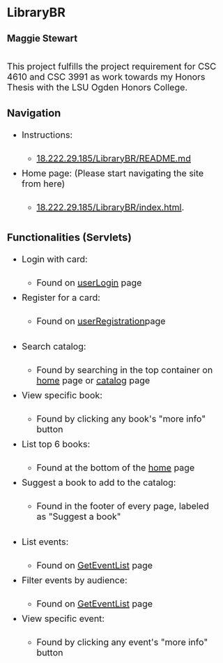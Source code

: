 
<div style="padding-left: 20px; padding-top:20px;"><h1>LibraryBR</h1> <h2>Maggie Stewart</h2></div>

<p style="padding-left: 20px; padding-top:20px; font-size: 20px;">This project fulfills the project requirement for CSC 4610 and CSC 3991 as work towards my Honors Thesis with the LSU Ogden Honors College.</p>

<div style="padding-left: 20px; font-size: 20px;">
	<h3>Navigation</h3>
	<ul>
		<li style="padding-bottom: 10px;">Instructions: </li>
		<ul><li style="padding-bottom: 10px;"><a href="README.md">18.222.29.185/LibraryBR/README.md</a></li></ul>
		<li style="padding-bottom: 10px;">Home page: (Please start navigating the site from here)</li>
		<ul><li style="padding-bottom: 10px;"><a href="index.html">18.222.29.185/LibraryBR/index.html</a>.</li></ul>
	</ul>
	
<h3>Functionalities (Servlets)</h3>
	<ul style="font-size: 20px;">
		<li style="padding-bottom: 10px;">Login with card: </li>
			<ul><li style="padding-bottom: 10px;">Found on <a href="userLogin.html">userLogin</a> page</li></ul>
		<li style="padding-bottom: 10px;">Register for a card: </li>
			<ul><li style="padding-bottom: 10px;">Found on <a href="userRegistration.html">userRegistration</a>page</li></ul>
		<br>
		<li style="padding-bottom: 10px;">Search catalog: </li>
			<ul><li style="padding-bottom: 10px;">Found by searching in the top container on <a href="index.html">home</a> page or <a href="catalog.html">catalog</a> page</li></ul>
		<li style="padding-bottom: 10px;">View specific book: </li>
			<ul><li style="padding-bottom: 10px;">Found by clicking any book's "more info" button</li></ul>
		<li style="padding-bottom: 10px;">List top 6 books: </li>
			<ul><li style="padding-bottom: 10px;">Found at the bottom of the <a href="index.html">home</a> page</li></ul>
		<li style="padding-bottom: 10px;">Suggest a book to add to the catalog: </li>
			<ul><li style="padding-bottom: 10px;">Found in the footer of every page, labeled as "Suggest a book"</li></ul>
		<br>
		<li style="padding-bottom: 10px;">List events: </li>
			<ul><li style="padding-bottom: 10px;">Found on <a href="http://3.145.193.254:8080/LibraryBR/GetEventList">GetEventList</a> page</li></ul>
		<li style="padding-bottom: 10px;">Filter events by audience: </li>
			<ul><li style="padding-bottom: 10px;">Found on <a href="http://3.145.193.254:8080/LibraryBR/GetEventList">GetEventList</a> page</li></ul>
		<li style="padding-bottom: 10px;">View specific event: </li>
			<ul><li style="padding-bottom: 10px;">Found by clicking any event's "more info" button</li></ul>
		</ul>
</div>
